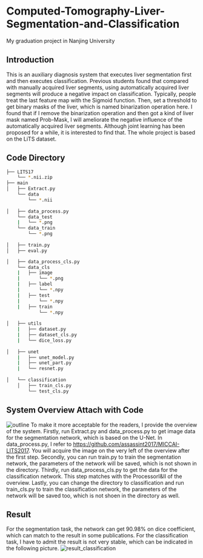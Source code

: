 # Computed-Tomography-Liver-Segmentation-and-Classification
My graduation project in Nanjing University
## Introduction
This is an auxiliary diagnosis system that executes liver segmentation first and then executes classification. Previous students found that compared with manually acquired liver segments, using automatically acquired liver segments will produce a negative impact on classification. Typically, people treat the last feature map with the Sigmoid function. Then, set a threshold to get binary masks of the liver, which is named binarization operation here. I found that if I remove the binarization operation and then got a kind of liver mask named Prob-Mask, I will ameliorate the negative influence of the automatically acquired liver segments. Although joint learning has been proposed for a while, it is interested to find that. The whole project is based on the LiTS dataset.
## Code Directory
```bash
├── LITS17
    └── *.nii.zip
├── main
│   ├── Extract.py
    └── data
        └── *.nii
        
│   ├── data_process.py
    └── data_test
    |   └── *.png
    └── data_train
        └── *.png
        
│   ├── train.py
│   ├── eval.py

│   ├── data_process_cls.py
    └── data_cls
    |   ├── image
    |       └── *.png
    |   ├── label
    |       └── *.npy
    |   ├── test
    |       └── *.npy
    |   ├── train
            └── *.npy
    
│   ├── utils
    |   ├── dataset.py
    |   ├── dataset_cls.py
    |   └── dice_loss.py
    
│   ├── unet
    |   ├── unet_model.py
    |   ├── unet_part.py
    |   └── resnet.py
    
│   └── classification
    │   ├── train_cls.py
        └── test_cls.py      
```
## System Overview Attach with Code
![outline](https://user-images.githubusercontent.com/108105092/175440357-4f5fd8ec-b24e-44e1-808b-9f5e2cc8f84f.png)
To make it more acceptable for the readers, I provide the overview of the system. Firstly, run Extract.py and data_process.py to get image data for the segmentation network, which is based on the U-Net. In data_process.py, I refer to https://github.com/assassint2017/MICCAI-LITS2017. You will acquire the image on the very left of the overview after the first step. Secondly, you can run train.py to train the segmentation network, the parameters of the network will be saved, which is not shown in the directory. Thirdly, run data_process_cls.py to get the data for the classification network. This step matches with the ProcessorI&II of the overview. Lastly, you can change the directory to classification and run train_cls.py to train the classification network, the parameters of the network will be saved too, which is not shoen in the directory as well.

## Result
For the segmentation task, the network can get 90.98% on dice coefficient, which can match to the result in some publications. For the classification task, I have to admit the result is not very stable, which can be indicated in the following picture.
![result_classification](https://user-images.githubusercontent.com/108105092/175536323-49c711f8-b647-4fb7-bd11-b78d8ff2a381.png)



